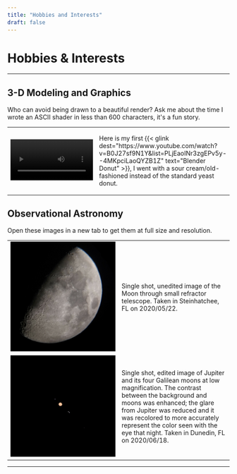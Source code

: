 ```yaml
---
title: "Hobbies and Interests"
draft: false
---
```


# Hobbies & Interests

---

## 3-D Modeling and Graphics

Who can avoid being drawn to a beautiful render?
Ask me about the time I wrote an ASCII shader in less than 600 characters, it's a fun story.

<table style="width:100%">
  <tr>
    <td width="50%">
      <video autoplay loop style="width:100%">
        <source src="/assets/topics/hobbies_and_interests/donut.webm">
      </video>
    </td>
    <td style="vertical-align:middle">
      <p>
         Here is my first {{< glink dest="https://www.youtube.com/watch?v=B0J27sf9N1Y&list=PLjEaoINr3zgEPv5y--4MKpciLaoQYZB1Z" text="Blender Donut" >}}, I went with a sour cream/old-fashioned instead of the standard yeast donut.
      </p>
    </td>
  </tr>
</table>




## Observational Astronomy

Open these images in a new tab to get them at full size and resolution.

<table style="width:100%">
  <tr>
    <td width="50%"><img src="/assets/topics/hobbies_and_interests/Moon.png" width="100%"></td>
    <td>
      <p>
        Single shot, unedited image of the Moon through small refractor telescope. Taken in Steinhatchee, FL on 2020/05/22.
      </p>
    </td>
  </tr>
  <tr>
    <td width="50%"><img src="/assets/topics/hobbies_and_interests/JupiterAndGalileanMoons.png" width="100%"></td>
    <td>
      <p>
        Single shot, edited image of Jupiter and its four Galilean moons at low magnification. The contrast between the background and moons was enhanced; the glare from Jupiter was reduced and it was recolored to more accurately represent the color seen with the eye that night. Taken in Dunedin, FL on 2020/06/18.
      </p>
    </td>
  </tr>
</table>

---
